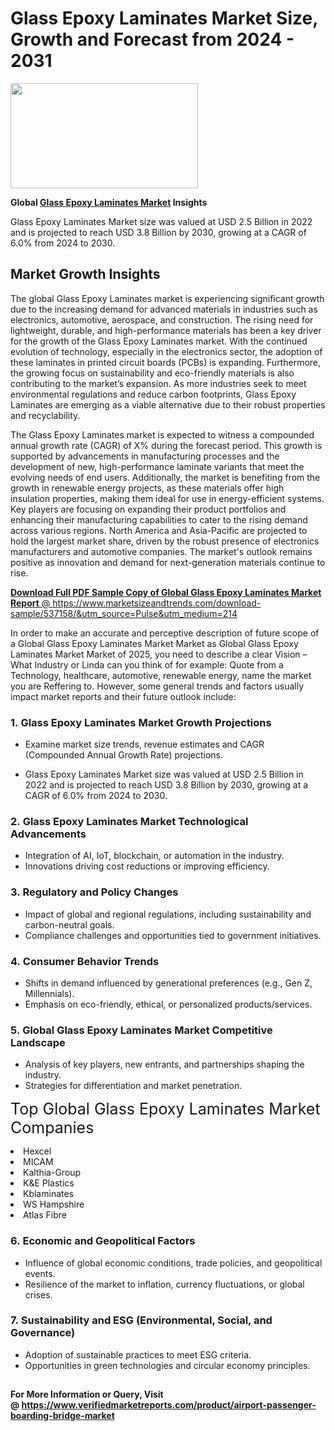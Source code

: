 <H1>Glass Epoxy Laminates Market Size, Growth and Forecast from 2024 - 2031</H1><img class="aligncenter size-medium wp-image-584254" src="https://thirdeyenews.in/wp-content/uploads/2024/09/Global-Market-Research-300x168.jpeg" alt="" width="300" height="168" /><p><strong>Global&nbsp;<a href="https://www.marketsizeandtrends.com/download-sample/537158/&amp;utm_source=Pulse&amp;utm_medium=214">Glass Epoxy Laminates Market</a> Insights</strong></p><p>Glass Epoxy Laminates Market size was valued at USD 2.5 Billion in 2022 and is projected to reach USD 3.8 Billion by 2030, growing at a CAGR of 6.0% from 2024 to 2030.</p><p><h2>Market Growth Insights</h2> <p>The global Glass Epoxy Laminates market is experiencing significant growth due to the increasing demand for advanced materials in industries such as electronics, automotive, aerospace, and construction. The rising need for lightweight, durable, and high-performance materials has been a key driver for the growth of the Glass Epoxy Laminates market. With the continued evolution of technology, especially in the electronics sector, the adoption of these laminates in printed circuit boards (PCBs) is expanding. Furthermore, the growing focus on sustainability and eco-friendly materials is also contributing to the market’s expansion. As more industries seek to meet environmental regulations and reduce carbon footprints, Glass Epoxy Laminates are emerging as a viable alternative due to their robust properties and recyclability.</p> <p><a href="#"></a></p> <p>The Glass Epoxy Laminates market is expected to witness a compounded annual growth rate (CAGR) of X% during the forecast period. This growth is supported by advancements in manufacturing processes and the development of new, high-performance laminate variants that meet the evolving needs of end users. Additionally, the market is benefiting from the growth in renewable energy projects, as these materials offer high insulation properties, making them ideal for use in energy-efficient systems. Key players are focusing on expanding their product portfolios and enhancing their manufacturing capabilities to cater to the rising demand across various regions. North America and Asia-Pacific are projected to hold the largest market share, driven by the robust presence of electronics manufacturers and automotive companies. The market's outlook remains positive as innovation and demand for next-generation materials continue to rise.</p> <p><a href="#"></p><p><span class=""><strong>Download Full PDF Sample Copy of Global Glass Epoxy Laminates Market Report</strong> @ <a href="https://www.marketsizeandtrends.com/download-sample/537158/&amp;utm_source=Pulse&amp;utm_medium=214" target="_blank">https://www.marketsizeandtrends.com/download-sample/537158/&amp;utm_source=Pulse&amp;utm_medium=214</a></span></p><p>In order to make an accurate and perceptive description of future scope of a Global&nbsp;Glass Epoxy Laminates Market Market as Global&nbsp;Glass Epoxy Laminates Market Market of 2025, you need to describe a clear Vision &ndash; What Industry or Linda can you think of for example: Quote from a Technology, healthcare, automotive, renewable energy, name the market you are Reffering to. However, some general trends and factors usually impact market reports and their future outlook include:</p><h3>1.&nbsp;<strong>Glass Epoxy Laminates Market Growth Projections</strong></h3><ul><li>Examine market size trends, revenue estimates and CAGR (Compounded Annual Growth Rate) projections.</li><li><p>Glass Epoxy Laminates Market size was valued at USD 2.5 Billion in 2022 and is projected to reach USD 3.8 Billion by 2030, growing at a CAGR of 6.0% from 2024 to 2030.</p></li></ul><h3>2.&nbsp;<strong>Glass Epoxy Laminates Market Technological Advancements</strong></h3><ul><li>Integration of AI, IoT, blockchain, or automation in the industry.</li><li>Innovations driving cost reductions or improving efficiency.</li></ul><h3>3.&nbsp;<strong>Regulatory and Policy Changes</strong></h3><ul><li>Impact of global and regional regulations, including sustainability and carbon-neutral goals.</li><li>Compliance challenges and opportunities tied to government initiatives.</li></ul><h3>4.&nbsp;<strong>Consumer Behavior Trends</strong></h3><ul><li>Shifts in demand influenced by generational preferences (e.g., Gen Z, Millennials).</li><li>Emphasis on eco-friendly, ethical, or personalized products/services.</li></ul><h3>5.&nbsp;<strong>Global Glass Epoxy Laminates Market Competitive Landscape</strong></h3><ul><li>Analysis of key players, new entrants, and partnerships shaping the industry.</li><li>Strategies for differentiation and market penetration.</li></ul><p data-pm-slice="1 1 []"><span style="color: inherit; font-family: inherit; font-size: 25px;">Top Global Glass Epoxy Laminates Market Companies</span></p><div class="" data-test-id=""><p><li>Hexcel</li><li> MICAM</li><li> Kalthia-Group</li><li> K&E Plastics</li><li> Kblaminates</li><li> WS Hampshire</li><li> Atlas Fibre</li></p></div><h3>6.&nbsp;<strong>Economic and Geopolitical Factors</strong></h3><ul><li>Influence of global economic conditions, trade policies, and geopolitical events.</li><li>Resilience of the market to inflation, currency fluctuations, or global crises.</li></ul><h3>7.&nbsp;<strong>Sustainability and ESG (Environmental, Social, and Governance)</strong></h3><ul><li>Adoption of sustainable practices to meet ESG criteria.</li><li>Opportunities in green technologies and circular economy principles.</li></ul><h2><strong style="font-size: 14px;">For More Information or Query, Visit @&nbsp;</strong><a style="background-color: #ffffff; font-size: 14px;" href="https://www.marketsizeandtrends.com/report/glass-epoxy-laminates-market/" target="_blank">https://www.verifiedmarketreports.com/product/airport-passenger-boarding-bridge-market</a></h2>
